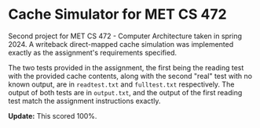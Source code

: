 # Cache Simulator for MET CS 472
Second project for MET CS 472 - Computer Architecture taken in spring 2024. A writeback direct-mapped cache simulation was implemented exactly as the assignment's requirements specified.

The two tests provided in the assignment, the first being the reading test with the provided cache contents, along with the second "real" test with no known output, are in `readtest.txt` and `fulltest.txt` respectively. The output of both tests are in `output.txt`, and the output of the first reading test match the assignment instructions exactly.

**Update:** This scored 100%.